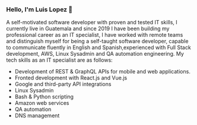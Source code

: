 ### Hello, I'm Luis Lopez 👋

A self-motivated software developer with proven and tested IT skills, I currently live in Guatemala and since 2019 I have been building my professional career as an IT specialist, I have worked with remote teams and distinguish myself for being a self-taught software developer, capable to communicate fluently in English and Spanish,experienced with Full Stack development, AWS, Linux Sysadmin and QA automation engineering. My tech skills as an IT specialist are as follows:

* Development of REST & GraphQL APIs for mobile and web applications.
* Fronted development with React.js and Vue.js
* Google and third-party API integrations
* Linux Sysadmin
* Bash & Python scripting
* Amazon web services
* QA automation
* DNS management

<!--
**Luis-Rene-Lopez/Luis-Rene-Lopez** is a ✨ _special_ ✨ repository because its `README.md` (this file) appears on your GitHub profile.

Here are some ideas to get you started:

- 🔭 I’m currently working on ...
- 🌱 I’m currently learning ...
- 👯 I’m looking to collaborate on ...
- 🤔 I’m looking for help with ...
- 💬 Ask me about ...
- 📫 How to reach me: ...
- 😄 Pronouns: ...
- ⚡ Fun fact: ...
-->

